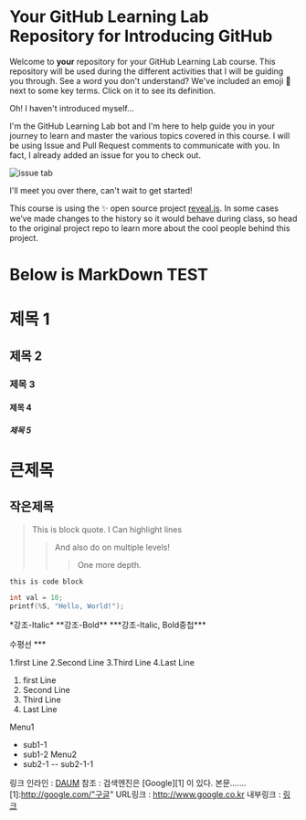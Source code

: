 # Your GitHub Learning Lab Repository for Introducing GitHub

Welcome to **your** repository for your GitHub Learning Lab course. This repository will be used during the different activities that I will be guiding you through. See a word you don't understand? We've included an emoji 📖 next to some key terms. Click on it to see its definition.

Oh! I haven't introduced myself...

I'm the GitHub Learning Lab bot and I'm here to help guide you in your journey to learn and master the various topics covered in this course. I will be using Issue and Pull Request comments to communicate with you. In fact, I already added an issue for you to check out.

![issue tab](https://lab.github.com/public/images/issue_tab.png)

I'll meet you over there, can't wait to get started!

This course is using the :sparkles: open source project [reveal.js](https://github.com/hakimel/reveal.js/). In some cases we’ve made changes to the history so it would behave during class, so head to the original project repo to learn more about the cool people behind this project.

# Below is MarkDown TEST

# 제목 1
## 제목 2
### 제목 3
#### 제목 4
##### 제목 5

큰제목
===

작은제목
---

>This is block quote.
>I Can highlight lines
>> And also do on multiple levels!
>>> One more depth.

```this is code block```

```C
int val = 10;
printf(%S, "Hello, World!");
```

\*강조-Italic\*
\*\*강조-Bold\*\*
\*\*\*강조-Italic, Bold중첩\*\*\*


수평선
\*\*\*

1.first Line
2.Second Line
3.Third Line
4.Last Line

1. first Line
1. Second Line
1. Third Line
1. Last Line

Menu1
- sub1-1
- sub1-2
Menu2
- sub2-1
-- sub2-1-1

링크
인라인 : [DAUM](http://www.daum.net"다음")
참조 : 검색엔진은 [Google][1] 이 있다.
본문.......
[1]:http://google.com/"구글"
URL링크 : <http://www.google.co.kr>
내부링크 : [링크](#id)




